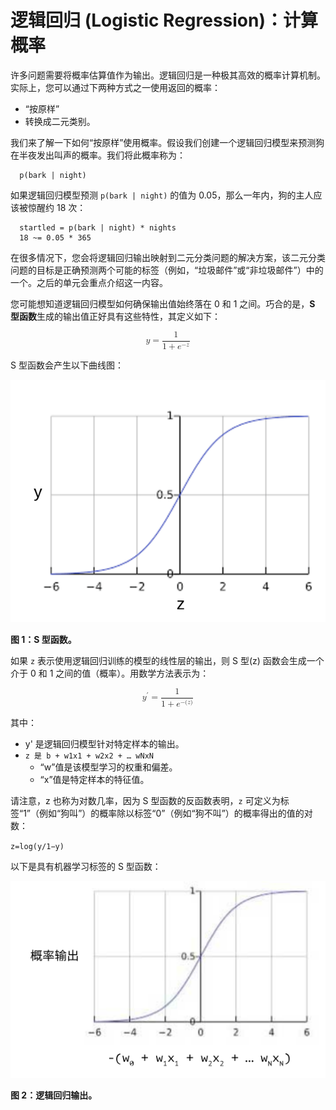 # 逻辑回归 (Logistic Regression)：计算概率



许多问题需要将概率估算值作为输出。逻辑回归是一种极其高效的概率计算机制。实际上，您可以通过下两种方式之一使用返回的概率：

- “按原样”
- 转换成二元类别。

我们来了解一下如何“按原样”使用概率。假设我们创建一个逻辑回归模型来预测狗在半夜发出叫声的概率。我们将此概率称为：

```
  p(bark | night)
```

如果逻辑回归模型预测 `p(bark | night)` 的值为 0.05，那么一年内，狗的主人应该被惊醒约 18 次：

```
  startled = p(bark | night) * nights
  18 ~= 0.05 * 365
```

在很多情况下，您会将逻辑回归输出映射到二元分类问题的解决方案，该二元分类问题的目标是正确预测两个可能的标签（例如，“垃圾邮件”或“非垃圾邮件”）中的一个。之后的单元会重点介绍这一内容。

您可能想知道逻辑回归模型如何确保输出值始终落在 0 和 1 之间。巧合的是，**S 型函数**生成的输出值正好具有这些特性，其定义如下：

<math xmlns="http://www.w3.org/1998/Math/MathML" display="block">
  <mi>y</mi>
  <mo>=</mo>
  <mfrac>
​    <mn>1</mn>
​    <mrow>
​      <mn>1</mn>
​      <mo>+</mo>
​      <msup>
​        <mi>e</mi>
​        <mrow class="MJX-TeXAtom-ORD">
​          <mo>&#x2212;<!-- − --></mo>
​          <mi>z</mi>
​        </mrow>
​      </msup>
​    </mrow>
  </mfrac>
</math>

S 型函数会产生以下曲线图：



![](../image/SigmoidFunction.png)



**图 1：S 型函数。**

如果 `z` 表示使用逻辑回归训练的模型的线性层的输出，则 S 型(z) 函数会生成一个介于 0 和 1 之间的值（概率）。用数学方法表示为：

<math xmlns="http://www.w3.org/1998/Math/MathML" display="block">
  <msup>
​    <mi>y</mi>
​    <mo>&#x2032;</mo>
  </msup>
  <mo>=</mo>
  <mfrac>
​    <mn>1</mn>
​    <mrow>
​      <mn>1</mn>
​      <mo>+</mo>
​      <msup>
​        <mi>e</mi>
​        <mrow class="MJX-TeXAtom-ORD">
​          <mo>&#x2212;<!-- − --></mo>
​          <mo stretchy="false">(</mo>
​          <mi>z</mi>
​          <mo stretchy="false">)</mo>
​        </mrow>
​      </msup>
​    </mrow>
  </mfrac>
</math>

其中：

- y' 是逻辑回归模型针对特定样本的输出。
- `z 是 b + w1x1 + w2x2 + … wNxN`
  - “w”值是该模型学习的权重和偏差。
  - “x”值是特定样本的特征值。

请注意，z 也称为对数几率，因为 S 型函数的反函数表明，`z` 可定义为标签“1”（例如“狗叫”）的概率除以标签“0”（例如“狗不叫”）的概率得出的值的对数：

`z=log(y/1−y)`

以下是具有机器学习标签的 S 型函数：

![](../image/LogisticRegressionOutput.svg)

**图 2：逻辑回归输出。**
